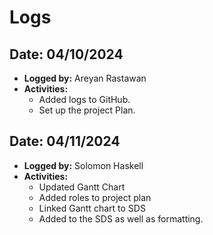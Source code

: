 # Logs

## Date: 04/10/2024
- **Logged by:** Areyan Rastawan
- **Activities:** 
  - Added logs to GitHub.
  - Set up the project Plan.

## Date: 04/11/2024
- **Logged by:** Solomon Haskell
- **Activities:** 
  - Updated Gantt Chart
  - Added roles to project plan
  - Linked Gantt chart to SDS
  - Added to the SDS as well as formatting.

